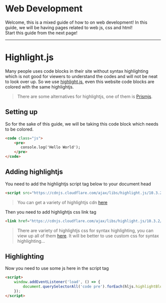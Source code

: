 # Web Development

Welcome, this is a mixed guide of how to on web development! In this guide, we will be having pages related to web js, css and html!<br/>
Start this guide from the next page!

---

# Highlight.js

Many people uses code blocks in their site without syntax highlighting which is not good for viewers to understand the codes and will not be neat to look over up. So we use [highlight.js](https://highlightjs.org/), even this website code blocks are colored with the same highlightjs.

> There are some alternatives for highlightjs, one of them is [Prismjs](https://prismjs.com/).

## Setting up

So for the sake of this guide, we will be taking this code block which needs to be colored.

```html
<code class="js">
    <pre>
       console.log('Hello World');
    </pre>
</code>
```

## Adding highlightjs

You need to add the highlightjs script tag below to your document head

```html
<script src="https://cdnjs.cloudflare.com/ajax/libs/highlight.js/10.3.2/highlight.min.js" integrity="sha512-8DnqlIcZT5O7kn55WxWs0PnFyhwCqVEnsDpyHqcadSNtP0eqae406JmIoo2cXT5A42jnlcCw013sdkmK3mEJcQ==" crossorigin="anonymous"></script>
```

> You can get a variety of highlightjs cdn [here](https://cdnjs.com/libraries/highlight.js/)

Then you need to add highlightjs css link tag

```html
<link href="https://cdnjs.cloudflare.com/ajax/libs/highlight.js/10.3.2/styles/default.min.css" rel="stylesheet"/>
```

> There are variety of highlightjs css for syntax highlighting, you can view up all of them [here](https://highlightjs.org/static/demo/). It will be better to use custom css for syntax highlighting...

## Highlighting

Now you need to use some js here in the script tag

```html
<script>
    window.addEventListener('load', () => {
        document.querySelectorAll('code pre').forEach(hljs.highlightBlock); // This will highlight the element
    });
</script>
```
